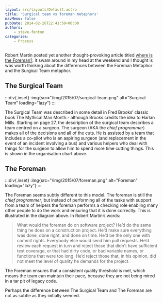```yaml
---
layout: src/layouts/Default.astro
title: 'Surgical team vs foreman metaphors'
navMenu: false
pubDate: 2014-02-26T22:41:50+00:00
authors:
    - steve-fenton
categories:
    - Process
---
```


Robert Martin posted yet another thought-provoking article titled [where is the Foreman?](http://blog.8thlight.com/uncle-bob/2014/02/21/WhereIsTheForeman.html). It swam around in my head at the weekend and I thought is was worth thinking about the differences between the Foreman Metaphor and the Surgical Team metaphor.

## The Surgical Team

:::div{.inset}
:img{src="/img/2015/07/surgical-team.png" alt="Surgical Team" loading="lazy"}
:::

The Surgical Team was described in some detail in Fred Brooks’ classic book The Mythical Man Month.- although Brooks credits the idea to Harlan Mills. Starting on page 27, the description of the surgical team describes a team centred on a surgeon. The surgeon (AKA the *chief programmer*) makes all of the decisions and all of the cuts. He is assisted by a team that includes a co-pilot who is an aspiring surgeon (and replacement in the event of an incident involving a bus) and various helpers who deal with things for the surgeon to allow him to spend more time cutting things. This is shown in the organisation chart above.

## The Foreman

:::div{.inset}
:img{src="/img/2015/07/foreman.png" alt="Foreman" loading="lazy"}
:::

The Foreman seems subtly different to this model. The foreman is still the *chief programmer*, but instead of performing all of the tasks with support from a team of helpers the foreman performs a checking role enabling many other people to do the work and ensuring that it is done correctly. This is illustrated in the diagram above. In Robert Martin’s words:

> What would the foreman do on software project? He’d do the same thing he does on a construction project. He’d make sure everything was done, done right, and done on time. He’d be the only one with commit rights. Everybody else would send him pull requests. He’d review each request in turn and reject those that didn’t have sufficient test coverage, or that had dirty code, or bad variable names, or functions that were too long. He’d reject those that, in his opinion, did not meet the level of quality he demands for the project.

The Foreman ensures that a consistent quality threshold is met, which means the team can maintain their pace, because they are not being mired in a tar pit of legacy code.

Perhaps the difference between The Surgical Team and The Foreman are not as subtle as they initially seemed.